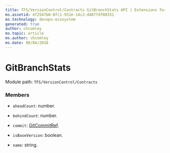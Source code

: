 ```yaml
---
title: TFS/VersionControl/Contracts GitBranchStats API | Extensions for Azure DevOps Services
ms.assetid: 4f2547b0-0fc1-931e-14c2-d487fdf00331
ms.technology: devops-ecosystem
generated: true
author: chcomley
ms.topic: article
ms.author: chcomley
ms.date: 08/04/2016
---
```


# GitBranchStats

Module path: `TFS/VersionControl/Contracts`

### Members

* `aheadCount`: number.

* `behindCount`: number.

* `commit`: [GitCommitRef](../../../TFS/VersionControl/Contracts/GitCommitRef.md).

* `isBaseVersion`: boolean.

* `name`: string.

